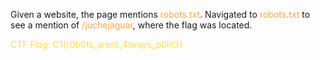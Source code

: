 Given a website, the page mentions <span style="color:#FFA344">robots.txt</span>. Navigated to <span style="color:#FFA344">robots.txt</span> to see a mention of <span style="color:#FFA344">/juchejaguar</span>, where the flag was located.

<span style="color:#FFDC49">CTF Flag: C1{r0b0ts_arent_4lways_p0lit3}</span>